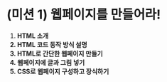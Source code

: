 # (미션 1) 웹페이지를 만들어라!
1. <b>HTML 소개<b>
2. <b>HTML 코드 동작 방식 설명<b>
3. <b>HTML로 간단한 웹페이지 만들기<b>
4. <b>웹페이지에 글과 그림 넣기<b>
5. <b>CSS로 웹페이지 구성하고 장식하기<b>
